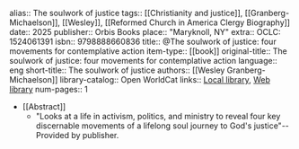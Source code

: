 alias:: The soulwork of justice
tags:: [[Christianity and justice]], [[Granberg-Michaelson]], [[Wesley]], [[Reformed Church in America Clergy Biography]]
date:: 2025
publisher:: Orbis Books
place:: "Maryknoll, NY"
extra:: OCLC: 1524061391
isbn:: 9798888660836
title:: @The soulwork of justice: four movements for contemplative action
item-type:: [[book]]
original-title:: The soulwork of justice: four movements for contemplative action
language:: eng
short-title:: The soulwork of justice
authors:: [[Wesley Granberg-Michaelson]]
library-catalog:: Open WorldCat
links:: [Local library](zotero://select/library/items/FTETWDVM), [Web library](https://www.zotero.org/users/979977/items/FTETWDVM)
num-pages:: 1

- [[Abstract]]
	- "Looks at a life in activism, politics, and ministry to reveal four key discernable movements of a lifelong soul journey to God's justice"-- Provided by publisher.